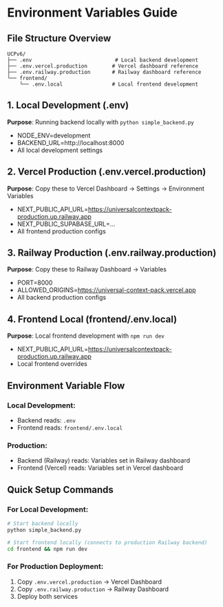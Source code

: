 # Environment Variables Guide

## File Structure Overview

```
UCPv6/
├── .env                           # Local backend development
├── .env.vercel.production        # Vercel dashboard reference
├── .env.railway.production       # Railway dashboard reference
└── frontend/
    └── .env.local                # Local frontend development
```

## 1. Local Development (.env)
**Purpose**: Running backend locally with `python simple_backend.py`
- NODE_ENV=development
- BACKEND_URL=http://localhost:8000
- All local development settings

## 2. Vercel Production (.env.vercel.production)
**Purpose**: Copy these to Vercel Dashboard → Settings → Environment Variables
- NEXT_PUBLIC_API_URL=https://universalcontextpack-production.up.railway.app
- NEXT_PUBLIC_SUPABASE_URL=...
- All frontend production configs

## 3. Railway Production (.env.railway.production)  
**Purpose**: Copy these to Railway Dashboard → Variables
- PORT=8000
- ALLOWED_ORIGINS=https://universal-context-pack.vercel.app
- All backend production configs

## 4. Frontend Local (frontend/.env.local)
**Purpose**: Local frontend development with `npm run dev`
- NEXT_PUBLIC_API_URL=https://universalcontextpack-production.up.railway.app
- Local frontend overrides

## Environment Variable Flow

### Local Development:
- Backend reads: `.env` 
- Frontend reads: `frontend/.env.local`

### Production:
- Backend (Railway) reads: Variables set in Railway dashboard
- Frontend (Vercel) reads: Variables set in Vercel dashboard

## Quick Setup Commands

### For Local Development:
```bash
# Start backend locally
python simple_backend.py

# Start frontend locally (connects to production Railway backend)
cd frontend && npm run dev
```

### For Production Deployment:
1. Copy `.env.vercel.production` → Vercel Dashboard
2. Copy `.env.railway.production` → Railway Dashboard
3. Deploy both services
